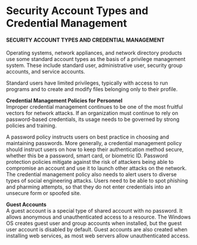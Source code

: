 # Security Account Types and Credential Management

#### SECURITY ACCOUNT TYPES AND CREDENTIAL MANAGEMENT

Operating systems, network appliances, and network directory products use some standard account types as the basis of a privilege management system. These include standard user, administrative user, security group accounts, and service accounts.

Standard users have limited privileges, typically with access to run programs and to create and modify files belonging only to their profile.

**Credential Management Policies for Personnel**  
Improper credential management continues to be one of the most fruitful vectors for network attacks. If an organization must continue to rely on password-based credentials, its usage needs to be governed by strong policies and training.

A password policy instructs users on best practice in choosing and maintaining passwords. More generally, a credential management policy should instruct users on how to keep their authentication method secure, whether this be a password, smart card, or biometric ID. Password protection policies mitigate against the risk of attackers being able to compromise an account and use it to launch other attacks on the network. The credential management policy also needs to alert users to diverse types of social engineering attacks. Users need to be able to spot phishing and pharming attempts, so that they do not enter credentials into an unsecure form or spoofed site.

**Guest Accounts**  
A guest account is a special type of shared account with no password. It allows anonymous and unauthenticated access to a resource. The Windows OS creates guest user and group accounts when installed, but the guest user account is disabled by default. Guest accounts are also created when installing web services, as most web servers allow unauthenticated access.